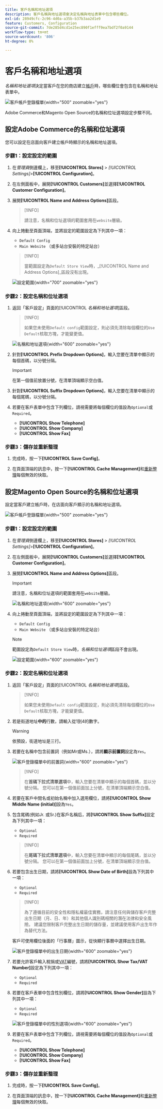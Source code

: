 ```yaml
---
title: 客戶名稱和地址選項
description: 客戶名稱與地址選項會決定名稱與地址表單中包含哪些欄位。
exl-id: 28949cfc-2c96-4d0a-a35b-b37b3aa2d1e9
feature: Customers, Configuration
source-git-commit: 7de285d4cd1e25ec890f1efff9ea7bdf2f0a9144
workflow-type: tm+mt
source-wordcount: '806'
ht-degree: 0%

---
```


# 客戶名稱和地址選項

_名稱和地址選項_&#x200B;決定當客戶在您的商店建立[帳戶](../customers/account-create.md)時，哪些欄位會包含在名稱和地址表單中。

![客戶帳戶登錄檔單](assets/storefront-customer-account-address-book.png){width="500" zoomable="yes"}

Adobe Commerce和Magento Open Source的名稱和位址選項設定步驟不同。

## 設定Adobe Commerce的名稱和位址選項

您可以設定在店面向客戶建立帳戶時顯示的名稱和地址選項。

### 步驟1：設定設定的範圍

1. 在&#x200B;_管理員_&#x200B;側邊欄上，移至&#x200B;**[!UICONTROL Stores]** > _[!UICONTROL Settings]_>**[!UICONTROL Configuration]**。

1. 在左側面板中，展開&#x200B;**[!UICONTROL Customers]**&#x200B;並選擇&#x200B;**[!UICONTROL Customer Configuration]**。

1. 展開&#x200B;**[!UICONTROL Name and Address Options]**&#x200B;區段。

   >[!INFO]
   >
   >請注意，名稱和位址選項的範圍套用在`website`層級。

1. 向上捲動至頁面頂端，並將設定的範圍設定為下列其中一項：

   - `Default Config`
   - `Main Website` （或多站台安裝的特定站台）

   >[!INFO]
   >
   >當範圍設定為`Default Store View`時，_[!UICONTROL Name and Address Options]_區段沒有出現。

   ![設定範圍](assets/customer-configuration-scope-ee.png){width="700" zoomable="yes"}

### 步驟2：設定名稱和位址選項

1. 返回「客戶設定」頁面的&#x200B;[!UICONTROL _名稱和地址選項_]&#x200B;區段。

   >[!INFO]
   >
   > 如果您未使用`Default config`範圍設定，則必須先清除每個欄位的`Use Default`核取方塊，才能變更值。

   ![名稱和地址選項](../configuration-reference/customers/assets/customer-configuration-name-address-options-ee.png){width="600" zoomable="yes"}

1. 針對&#x200B;**[!UICONTROL Prefix Dropdown Options]**，輸入您要在清單中顯示的每個首碼，以分號分隔。

   >[!IMPORTANT]
   >
   >在第一個值前放置分號，在清單頂端顯示空白值。

1. 針對&#x200B;**[!UICONTROL Suffix Dropdown Options]**，輸入您要在清單中顯示的每個尾碼，以分號分隔。

1. 若要在客戶表單中包含下列欄位，請視需要將每個欄位的值設為`Optional`或`Required`。

   - **[!UICONTROL Show Telephone]**
   - **[!UICONTROL Show Company]**
   - **[!UICONTROL Show Fax]**

### 步驟3：儲存並重新整理

1. 完成時，按一下&#x200B;**[!UICONTROL Save Config]**。

1. 在頁面頂端的訊息中，按一下&#x200B;**[!UICONTROL Cache Management]**&#x200B;和[重新整理](../systems/cache-management.md)每個無效的快取。

## 設定Magento Open Source的名稱和位址選項

設定當客戶建立帳戶時，在店面向客戶顯示的名稱和地址選項。

![客戶帳戶登錄檔單](assets/storefront-customer-account-signup.png){width="500" zoomable="yes"}

### 步驟1：設定設定的範圍

1. 在&#x200B;_管理員_&#x200B;側邊欄上，移至&#x200B;**[!UICONTROL Stores]** > _[!UICONTROL Settings]_>**[!UICONTROL Configuration]**。

1. 在左側面板中，展開&#x200B;**[!UICONTROL Customers]**&#x200B;並選擇&#x200B;**[!UICONTROL Customer Configuration]**。

1. 展開&#x200B;**[!UICONTROL Name and Address Options]**&#x200B;區段。

   >[!IMPORTANT]
   >
   > 請注意，名稱和位址選項的範圍套用在`website`層級。

   ![名稱和地址選項](../configuration-reference/customers/assets/customer-configuration-name-address-options-ce.png){width="600" zoomable="yes"}

1. 向上捲動至頁面頂端，並將設定的範圍設定為下列其中一項：

   - `Default Config`
   - `Main Website` （或多站台安裝的特定站台）

   >[!NOTE]
   >
   >範圍設定為`Default Store View`時，_名稱和位址選項_&#x200B;區段不會出現。

   ![設定範圍](assets/configuration-scope.png){width="600" zoomable="yes"}

### 步驟2：設定名稱和位址選項

1. 返回「客戶設定」頁面的&#x200B;[!UICONTROL _名稱和地址選項_]&#x200B;區段。

   >[!INFO]
   >
   >如果您未使用`Default config`範圍設定，則必須先清除每個欄位的`Use Default`核取方塊，才能變更值。

1. 若是街道地址&#x200B;**中的**&#x200B;行數，請輸入從1到4的數字。

   >[!WARNING]
   >
   >依預設，街道地址是三行。

1. 若要在名稱中包含前置詞（例如Mr或Ms.），請將&#x200B;**顯示前置詞**&#x200B;設定為`Yes`。

   ![客戶登錄檔單中的前置詞](assets/storefront-customer-account-prefix.png){width="600" zoomable="yes"}

   >[!INFO]
   >
   >在&#x200B;**首碼下拉式清單選項**&#x200B;中，輸入您要在清單中顯示的每個首碼，並以分號分隔。 您可以在第一個值前面加上分號，在清單頂端顯示空白值。

1. 若要在客戶中間名或初始名稱中加入選用欄位，請將&#x200B;**[!UICONTROL Show Middle Name (initial)]**&#x200B;設為`Yes`。

1. 包含尾碼(例如Jr. 或Sr.)在客戶名稱后，將&#x200B;**[!UICONTROL Show Suffix]**&#x200B;設定為下列其中一項：

   - `Optional`
   - `Required`

   >[!INFO]
   >
   >在&#x200B;**尾碼下拉式清單選項**&#x200B;中，輸入您要在清單中顯示的每個尾碼，並以分號分隔。 您可以在第一個值前面加上分號，在清單頂端顯示空白值。

1. 若要包含出生日期，請將&#x200B;**[!UICONTROL Show Date of Birth]**&#x200B;設為下列其中一項：

   - `Optional`
   - `Required`

   >[!INFO]
   >
   >為了遵循目前的安全性和隱私權最佳實務，請注意任何與儲存客戶完整出生日期（月、日、年）和其他個人識別碼相關的潛在法律和安全風險。 建議您限制客戶完整出生日期的儲存量，並建議使用客戶出生年作為替代方法。

   客戶可使用欄位後面的「行事曆」圖示，從快顯行事曆中選擇出生日期。

   ![客戶登錄檔單中的出生日期](assets/storefront-customer-account-date-of-birth.png){width="600" zoomable="yes"}

1. 若要允許客戶輸入稅捐或[VAT](../stores-purchase/vat.md)編號，請將&#x200B;**[!UICONTROL Show Tax/VAT Number]**&#x200B;設定為下列其中一項：

   - `Optional`
   - `Required`

1. 若要在客戶表單中包含性別欄位，請將&#x200B;**[!UICONTROL Show Gender]**&#x200B;設為下列其中一項：

   - `Optional`
   - `Required`

   ![客戶登錄檔單中的性別選項](assets/storefront-customer-account-gender.png){width="600" zoomable="yes"}

1. 若要在客戶表單中包含下列欄位，請視需要將每個欄位的值設為`Optional`或`Required`。

   - **[!UICONTROL Show Telephone]**
   - **[!UICONTROL Show Company]**
   - **[!UICONTROL Show Fax]**

### 步驟3：儲存並重新整理

1. 完成時，按一下&#x200B;**[!UICONTROL Save Config]**。

1. 在頁面頂端的訊息中，按一下&#x200B;**[!UICONTROL Cache Management]**&#x200B;和[重新整理](../systems/cache-management.md)每個無效的快取。
